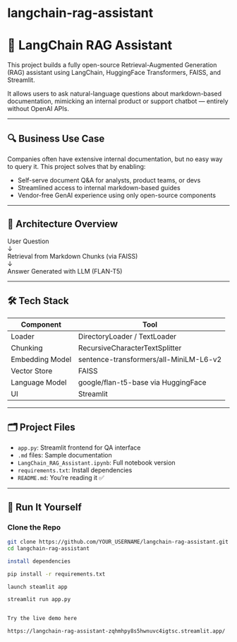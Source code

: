 # langchain-rag-assistant
# 🤖 LangChain RAG Assistant

This project builds a fully open-source Retrieval-Augmented Generation (RAG) assistant using LangChain, HuggingFace Transformers, FAISS, and Streamlit.

It allows users to ask natural-language questions about markdown-based documentation, mimicking an internal product or support chatbot — entirely without OpenAI APIs.

---

## 🔍 Business Use Case

Companies often have extensive internal documentation, but no easy way to query it. This project solves that by enabling:

- Self-serve document Q&A for analysts, product teams, or devs  
- Streamlined access to internal markdown-based guides  
- Vendor-free GenAI experience using only open-source components

---

## 🧱 Architecture Overview

User Question  
↓  
Retrieval from Markdown Chunks (via FAISS)  
↓  
Answer Generated with LLM (FLAN-T5)

---

## 🛠️ Tech Stack

| Component          | Tool                                      |
|-------------------|-------------------------------------------|
| Loader            | DirectoryLoader / TextLoader              |
| Chunking          | RecursiveCharacterTextSplitter            |
| Embedding Model   | sentence-transformers/all-MiniLM-L6-v2    |
| Vector Store      | FAISS                                      |
| Language Model    | google/flan-t5-base via HuggingFace       |
| UI                | Streamlit                                  |

---

## 🗂️ Project Files

- `app.py`: Streamlit frontend for QA interface  
- `.md` files: Sample documentation  
- `LangChain_RAG_Assistant.ipynb`: Full notebook version  
- `requirements.txt`: Install dependencies  
- `README.md`: You’re reading it ✅

---

## 🚀 Run It Yourself

### Clone the Repo

```bash
git clone https://github.com/YOUR_USERNAME/langchain-rag-assistant.git
cd langchain-rag-assistant

install dependencies

pip install -r requirements.txt

launch steamlit app

streamlit run app.py


Try the live demo here

https://langchain-rag-assistant-zqhmhpy8s5hwnuvc4igtsc.streamlit.app/
